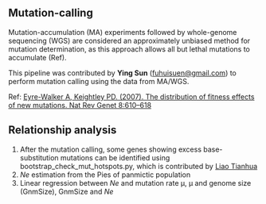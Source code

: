 ## Mutation-calling

Mutation-accumulation (MA) experiments followed by whole-genome sequencing (WGS) are considered an approximately unbiased method for mutation determination, as this approach allows all but lethal mutations to accumulate (Ref).

This pipeline was contributed by **Ying Sun** (fuhuisuen@gmail.com) to perform mutation calling using the data from MA/WGS.

Ref: [Eyre-Walker A, Keightley PD. \(2007\). The distribution of fitness effects of new mutations. Nat Rev Genet 8:610–618](https://www.nature.com/articles/nrg2146)

## Relationship analysis
1. After the mutation calling, some genes showing excess base-substitution mutations can be identified using bootstrap_check_mut_hotspots.py, which is contributed by [Liao Tianhua](https://github.com/444thLiao)
2. *Ne* estimation from the Pies of panmictic population
3. Linear regression between *Ne* and mutation rate µ, µ and genome size (GnmSize), GnmSize and *Ne*


